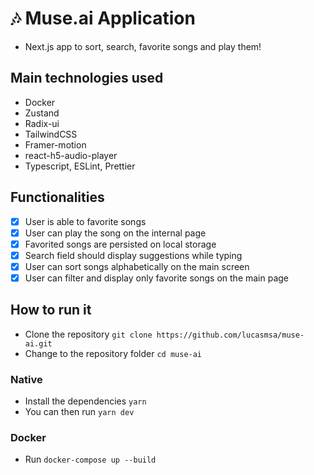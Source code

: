 # 🎶 Muse.ai Application

- Next.js app to sort, search, favorite songs and play them!

## Main technologies used

- Docker
- Zustand
- Radix-ui
- TailwindCSS
- Framer-motion
- react-h5-audio-player
- Typescript, ESLint, Prettier

## Functionalities

- [x] User is able to favorite songs
- [x] User can play the song on the internal page
- [x] Favorited songs are persisted on local storage
- [x] Search field should display suggestions while typing
- [x] User can sort songs alphabetically on the main screen
- [x] User can filter and display only favorite songs on the main page

## How to run it

- Clone the repository `git clone https://github.com/lucasmsa/muse-ai.git`
- Change to the repository folder `cd muse-ai`

### Native

- Install the dependencies `yarn`
- You can then run `yarn dev`

### Docker

- Run `docker-compose up --build`

